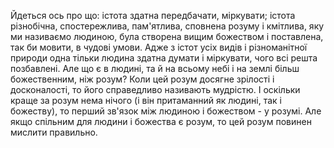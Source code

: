 Йдеться ось про що: істота здатна передбачати, міркувати; істота різнобічна, спостережлива, пам'ятлива, сповнена розуму і кмітлива, яку ми називаємо людиною, була створена вищим божеством і поставлена, так би мовити, в чудові умови.
Адже з істот усіх видів і різноманітної природи одна тільки людина здатна думати і міркувати, чого всі решта позбавлені. Але що є в людині, та й на всьому небі і на землі більш божественним, ніж розум? Коли цей розум досягне зрілості і досконалості, то його справедливо називають мудрістю. І оскільки краще за розум нема нічого (і він притаманний як людині, так і божеству), то перший зв'язок між людиною і божеством - у розумі. Але якщо спільним для людини і божества є розум, то цей розум повинен мислити правильно.